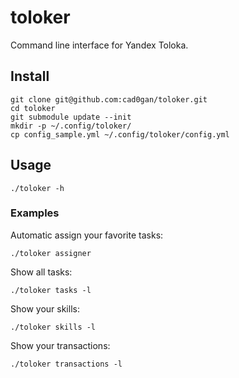 # toloker
Command line interface for Yandex Toloka.

## Install
    git clone git@github.com:cad0gan/toloker.git
    cd toloker
    git submodule update --init
    mkdir -p ~/.config/toloker/
    cp config_sample.yml ~/.config/toloker/config.yml

## Usage
    ./toloker -h
### Examples
Automatic assign your favorite tasks:
    
    ./toloker assigner
Show all tasks:

    ./toloker tasks -l
Show your skills:

    ./toloker skills -l
    
Show your transactions:

    ./toloker transactions -l
